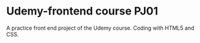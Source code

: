 # Udemy-frontend course PJ01
 A practice front end project of the Udemy course. Coding with HTML5 and CSS.
